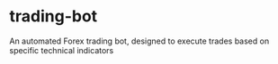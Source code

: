 # trading-bot
An automated Forex trading bot, designed to execute trades based on specific technical indicators
